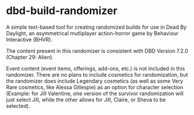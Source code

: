 # dbd-build-randomizer
A simple text-based tool for creating randomized builds for use in Dead By Daylight, an asymmetrical mutliplayer action-horror game by Behaviour Interactive (BHVR).

The content present in this randomizer is consistent with DBD Version 7.2.0 (Chapter 29: Alien).

Event content (event items, offerings, add-ons, etc.) is not included in this randomizer. 
There are no plans to include cosmetics for randomization, but the randomizer does include Legendary cosmetics (as well as some Very Rare cosmetics, like Alessa Gillespie) as an option for character selection 
(Example: for Jill Valentine, one version of the survivor randomization will just select Jill, while the other allows for Jill, Claire, or Sheva to be selected).
